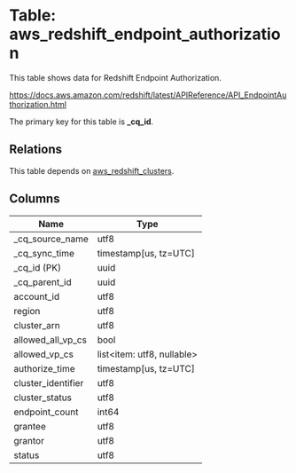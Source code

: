 # Table: aws_redshift_endpoint_authorization

This table shows data for Redshift Endpoint Authorization.

https://docs.aws.amazon.com/redshift/latest/APIReference/API_EndpointAuthorization.html

The primary key for this table is **_cq_id**.

## Relations

This table depends on [aws_redshift_clusters](aws_redshift_clusters).

## Columns

| Name          | Type          |
| ------------- | ------------- |
|_cq_source_name|utf8|
|_cq_sync_time|timestamp[us, tz=UTC]|
|_cq_id (PK)|uuid|
|_cq_parent_id|uuid|
|account_id|utf8|
|region|utf8|
|cluster_arn|utf8|
|allowed_all_vp_cs|bool|
|allowed_vp_cs|list<item: utf8, nullable>|
|authorize_time|timestamp[us, tz=UTC]|
|cluster_identifier|utf8|
|cluster_status|utf8|
|endpoint_count|int64|
|grantee|utf8|
|grantor|utf8|
|status|utf8|